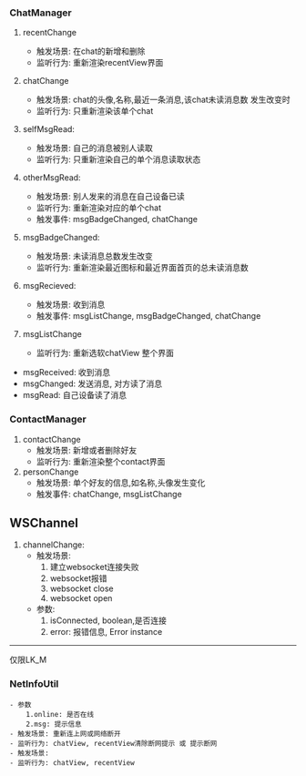### ChatManager

1. recentChange
   - 触发场景: 在chat的新增和删除
   - 监听行为: 重新渲染recentView界面

2. chatChange
    - 触发场景: chat的头像,名称,最近一条消息,该chat未读消息数 发生改变时
    - 监听行为: 只重新渲染该单个chat
3. selfMsgRead: 
    - 触发场景: 自己的消息被别人读取
    - 监听行为: 只重新渲染自己的单个消息读取状态
4. otherMsgRead:
    - 触发场景: 别人发来的消息在自己设备已读
    - 监听行为: 重新渲染对应的单个chat
    - 触发事件: msgBadgeChanged, chatChange
5. msgBadgeChanged: 
    - 触发场景: 未读消息总数发生改变
    - 监听行为: 重新渲染最近图标和最近界面首页的总未读消息数
6. msgRecieved: 
    - 触发场景: 收到消息
    - 触发事件: msgListChange, msgBadgeChanged, chatChange
7. msgListChange
    - 监听行为: 重新选软chatView 整个界面
    
 * msgReceived: 收到消息
 * msgChanged: 发送消息, 对方读了消息
 * msgRead: 自己设备读了消息
 
### ContactManager
1. contactChange
   - 触发场景: 新增或者删除好友
   - 监听行为: 重新渲染整个contact界面
2. personChange
   - 触发场景: 单个好友的信息,如名称,头像发生变化
   - 触发事件: chatChange, msgListChange
   
## WSChannel
1. channelChange: 
    - 触发场景: 
         1. 建立websocket连接失败
         2. websocket报错
         3. websocket close
         4. websocket open
    - 参数: 
        1. isConnected, boolean,是否连接
        2. error: 报错信息, Error instance
        
---
仅限LK_M

### NetInfoUtil
    - 参数
        1.online: 是否在线
        2.msg: 提示信息
    - 触发场景: 重新连上网或网络断开
    - 监听行为: chatView, recentView清除断网提示 或 提示断网
    - 触发场景: 
    - 监听行为: chatView, recentView
